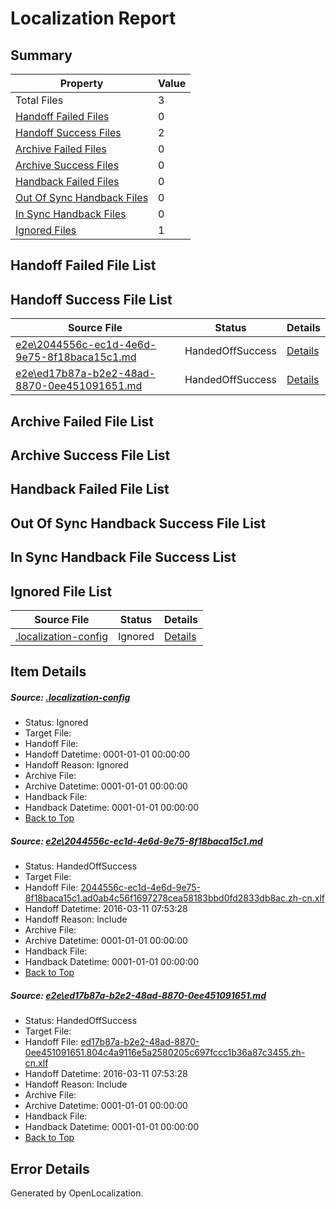 # <a name='report-top'></a> Localization Report

## Summary
 Property | Value 
 -------- | ----- 
 Total Files | 3
[ Handoff Failed Files ](#handoff-failed-list)| 0
[ Handoff Success Files ](#handoff-success-list)| 2
[ Archive Failed Files ](#archive-failed-list)| 0
[ Archive Success Files ](#archive-success-list)| 0
[ Handback Failed Files ](#handback-failed-list)| 0
[ Out Of Sync Handback Files ](#outofsync-handback-success-list)| 0
[ In Sync Handback Files ](#insync-handback-success-list)| 0
[ Ignored Files ](#ignored-list)| 1

## <a name='handoff-failed-list'></a> Handoff Failed File List

## <a name='handoff-success-list'></a> Handoff Success File List
 Source File | Status | Details 
 ----------- | ------ | ------- 
 [e2e\2044556c-ec1d-4e6d-9e75-8f18baca15c1.md](https://github.com/OpenLocalizationTest/oltest/blob/16af65fcc72719809593e9f65d7112c3d08e829d/e2e/2044556c-ec1d-4e6d-9e75-8f18baca15c1.md) | HandedOffSuccess | [Details](#e701a042aab363018516088c1f71f210400d634d1)
 [e2e\ed17b87a-b2e2-48ad-8870-0ee451091651.md](https://github.com/OpenLocalizationTest/oltest/blob/16af65fcc72719809593e9f65d7112c3d08e829d/e2e/ed17b87a-b2e2-48ad-8870-0ee451091651.md) | HandedOffSuccess | [Details](#d8774fc7362414475990ccca69dbb938ecbda7ee2)

## <a name='archive-failed-list'></a> Archive Failed File List

## <a name='archive-success-list'></a> Archive Success File List

## <a name='handback-failed-list'></a> Handback Failed File List

## <a name='outofsync-handback-success-list'></a> Out Of Sync Handback Success File List

## <a name='insync-handback-success-list'></a> In Sync Handback File Success List

## <a name='ignored-list'></a> Ignored File List
 Source File | Status | Details 
 ----------- | ------ | ------- 
 [.localization-config](https://github.com/OpenLocalizationTest/oltest/blob/16af65fcc72719809593e9f65d7112c3d08e829d/.localization-config) | Ignored | [Details](#66aca4b1c2f43b14ec41e0e427345df94af1d5e10)

## Item Details
##### <a name='66aca4b1c2f43b14ec41e0e427345df94af1d5e10'></a> Source: [.localization-config](https://github.com/OpenLocalizationTest/oltest/blob/16af65fcc72719809593e9f65d7112c3d08e829d/.localization-config)
* Status: Ignored
* Target File: 
* Handoff File: 
* Handoff Datetime: 0001-01-01 00:00:00
* Handoff Reason: Ignored
* Archive File: 
* Archive Datetime: 0001-01-01 00:00:00
* Handback File: 
* Handback Datetime: 0001-01-01 00:00:00
* [Back to Top](#report-top)

##### <a name='e701a042aab363018516088c1f71f210400d634d1'></a> Source: [e2e\2044556c-ec1d-4e6d-9e75-8f18baca15c1.md](https://github.com/OpenLocalizationTest/oltest/blob/16af65fcc72719809593e9f65d7112c3d08e829d/e2e/2044556c-ec1d-4e6d-9e75-8f18baca15c1.md)
* Status: HandedOffSuccess
* Target File: 
* Handoff File: [2044556c-ec1d-4e6d-9e75-8f18baca15c1.ad0ab4c56f1697278cea58183bbd0fd2833db8ac.zh-cn.xlf](https://github.com/OpenLocalizationTestOrg/olhandoff/blob/fb49a2526dfdd6c089800d74d7a45dc071384dc6/ol-handoff/OpenLocalizationTestOrg/oltest.zh-cn/terryjin/ht/2044556c-ec1d-4e6d-9e75-8f18baca15c1.ad0ab4c56f1697278cea58183bbd0fd2833db8ac.zh-cn.xlf)
* Handoff Datetime: 2016-03-11 07:53:28
* Handoff Reason: Include
* Archive File: 
* Archive Datetime: 0001-01-01 00:00:00
* Handback File: 
* Handback Datetime: 0001-01-01 00:00:00
* [Back to Top](#report-top)

##### <a name='d8774fc7362414475990ccca69dbb938ecbda7ee2'></a> Source: [e2e\ed17b87a-b2e2-48ad-8870-0ee451091651.md](https://github.com/OpenLocalizationTest/oltest/blob/16af65fcc72719809593e9f65d7112c3d08e829d/e2e/ed17b87a-b2e2-48ad-8870-0ee451091651.md)
* Status: HandedOffSuccess
* Target File: 
* Handoff File: [ed17b87a-b2e2-48ad-8870-0ee451091651.804c4a9116e5a2580205c697fccc1b36a87c3455.zh-cn.xlf](https://github.com/OpenLocalizationTestOrg/olhandoff/blob/fb49a2526dfdd6c089800d74d7a45dc071384dc6/ol-handoff/OpenLocalizationTestOrg/oltest.zh-cn/terryjin/ht/ed17b87a-b2e2-48ad-8870-0ee451091651.804c4a9116e5a2580205c697fccc1b36a87c3455.zh-cn.xlf)
* Handoff Datetime: 2016-03-11 07:53:28
* Handoff Reason: Include
* Archive File: 
* Archive Datetime: 0001-01-01 00:00:00
* Handback File: 
* Handback Datetime: 0001-01-01 00:00:00
* [Back to Top](#report-top)


## Error Details

Generated by OpenLocalization.
